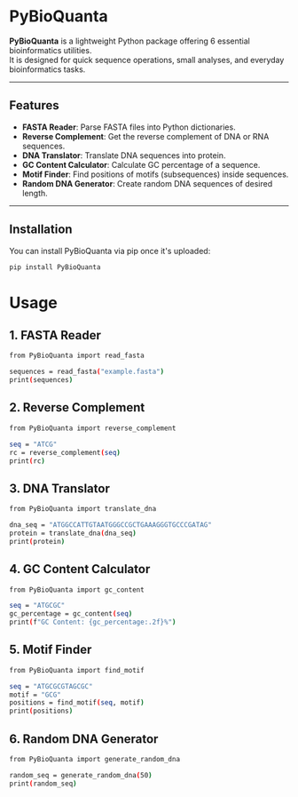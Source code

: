 # PyBioQuanta

**PyBioQuanta** is a lightweight Python package offering 6 essential bioinformatics utilities.  
It is designed for quick sequence operations, small analyses, and everyday bioinformatics tasks.

---

## Features

- **FASTA Reader**: Parse FASTA files into Python dictionaries.
- **Reverse Complement**: Get the reverse complement of DNA or RNA sequences.
- **DNA Translator**: Translate DNA sequences into protein.
- **GC Content Calculator**: Calculate GC percentage of a sequence.
- **Motif Finder**: Find positions of motifs (subsequences) inside sequences.
- **Random DNA Generator**: Create random DNA sequences of desired length.

---

## Installation

You can install PyBioQuanta via pip once it's uploaded:

```bash
pip install PyBioQuanta
```


# Usage
## 1. FASTA Reader
```bash
from PyBioQuanta import read_fasta

sequences = read_fasta("example.fasta")
print(sequences)
```

## 2. Reverse Complement

```bash
from PyBioQuanta import reverse_complement

seq = "ATCG"
rc = reverse_complement(seq)
print(rc)
```

## 3. DNA Translator

```bash
from PyBioQuanta import translate_dna

dna_seq = "ATGGCCATTGTAATGGGCCGCTGAAAGGGTGCCCGATAG"
protein = translate_dna(dna_seq)
print(protein)
```


## 4. GC Content Calculator

```bash
from PyBioQuanta import gc_content

seq = "ATGCGC"
gc_percentage = gc_content(seq)
print(f"GC Content: {gc_percentage:.2f}%")

```



## 5. Motif Finder

```bash
from PyBioQuanta import find_motif

seq = "ATGCGCGTAGCGC"
motif = "GCG"
positions = find_motif(seq, motif)
print(positions)
```


## 6. Random DNA Generator

```bash
from PyBioQuanta import generate_random_dna

random_seq = generate_random_dna(50)
print(random_seq)


```
